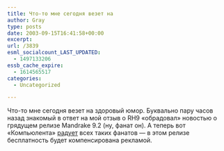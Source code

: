 ```yaml
---
title: Что-то мне сегодня везет на
author: Gray
type: posts
date: 2003-09-15T16:41:58+00:00
excerpt:
url: /3839
esml_socialcount_LAST_UPDATED:
  - 1497133206
essb_cache_expire:
  - 1614565517
categories:
  - Uncategorized

---
```








Что-то мне сегодня везет на здоровый юмор. Буквально пару часов назад знакомый в ответ на мой отзыв о RH9 &#171;обрадовал&#187; новостью о грядущем релизе Mandrake 9.2 (ну, фанат он). А теперь вот &#171;Компьюлента&#187; <a href="http://www.compulenta.ru/2003/9/15/41984/" target="_blank">радует</a> всех таких фанатов &#8212; в этом релизе бесплатность будет компенсирована рекламой.